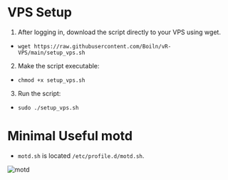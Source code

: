 # VPS Setup

1. After logging in, download the script directly to your VPS using wget.
- `wget https://raw.githubusercontent.com/Boiln/vR-VPS/main/setup_vps.sh`

2. Make the script executable:
- `chmod +x setup_vps.sh`

3. Run the script:
- `sudo ./setup_vps.sh`

# Minimal Useful motd
- `motd.sh` is located `/etc/profile.d/motd.sh`.
  
![motd](https://i.imgur.com/Qj1xys3.png)
